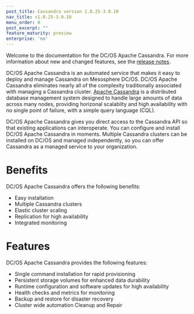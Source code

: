 ```yaml
---
post_title: Cassandra version 1.0.25-3.0.10
nav_title: v1.0.25-3.0.10
menu_order: 0
post_excerpt: ""
feature_maturity: preview
enterprise: 'no'
---
```


Welcome to the documentation for the DC/OS Apache Cassandra. For more information about new and changed features, see the [release notes](https://github.com/mesosphere/dcos-cassandra-service/releases/).

DC/OS Apache Cassandra is an automated service that makes it easy to deploy and manage Cassandra on Mesosphere DC/OS. DC/OS Apache Cassandra eliminates nearly all of the complexity traditionally associated with managing a Cassandra cluster. [Apache Cassandra](http://docs.datastax.com/en/cassandra/2.2/pdf/cassandra22.pdf) is a distributed database management system designed to handle large amounts of data across many nodes, providing horizonal scalablity and high availability with no single point of failure, with a simple query language (CQL). 

DC/OS Apache Cassandra gives you direct access to the Cassandra API so that existing applications can interoperate. You can configure and install DC/OS Apache Cassandra in moments. Multiple Cassandra clusters can be installed on DC/OS and managed independently, so you can offer Cassandra as a managed service to your organization.

# Benefits

DC/OS Apache Cassandra offers the following benefits:

- Easy installation
- Multiple Cassandra clusters
- Elastic cluster scaling
- Replication for high availability
- Integrated monitoring

# Features

DC/OS Apache Cassandra provides the following features:

- Single command installation for rapid provisioning
- Persistent storage volumes for enhanced data durability
- Runtime configuration and software updates for high availability
- Health checks and metrics for monitoring
- Backup and restore for disaster recovery
- Cluster wide automation Cleanup and Repair


